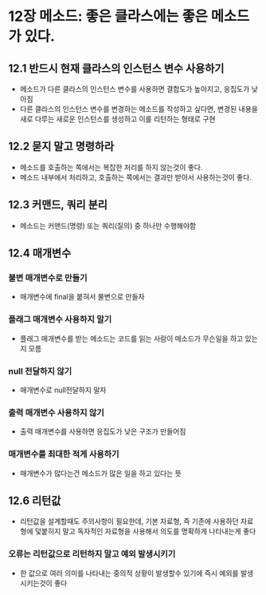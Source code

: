 # 12장 메소드: 좋은 클라스에는 좋은 메소드가 있다.

## 12.1 반드시 현재 클라스의 인스턴스 변수 사용하기
- 메소드가 다른 클라스의 인스턴스 변수를 사용하면 결합도가 높아지고, 응집도가 낮아짐
- 다른 클라스의 인스턴스 변수를 변경하는 메소드를 작성하고 싶다면, 변경된 내용을 새로 다루는 새로운 인스턴스를 생성하고 이를 리턴하는 형태로 구현

## 12.2 묻지 말고 명령하라
- 메소드를 호출하는 쪽에서는 복잡한 처리를 하지 않는것이 좋다.
- 메소드 내부에서 처리하고, 호출하는 쪽에서는 결과만 받아서 사용하는것이 좋다.

## 12.3 커맨드, 쿼리 분리
- 메소드는 커맨드(명령) 또는 쿼리(질의) 중 하나만 수행해야함

## 12.4 매개변수
### 불변 매개변수로 만들기
- 매개변수에 final을 붙혀서 불변으로 만들자
### 플래그 매개변수 사용하지 말기
- 플래그 매개변수를 받는 메소드는 코드를 읽는 사람이 메소드가 무슨일을 하고 있는지 모름
### null 전달하지 않기
- 매개변수로 null전달하지 말자
### 출력 매개변수 사용하지 않기
- 출력 매개변수를 사용하면 응집도가 낮은 구조가 만들어짐
### 매개변수를 최대한 적게 사용하기
- 매개변수가 많다는건 메소드가 많은 일을 하고 있다는 뜻

## 12.6 리턴값
- 리턴값을 설계할때도 주의사항이 필요한데, 기본 자료형, 즉 기존에 사용하던 자료형에 덫붙히지 말고 독자적인 자료형을 사용해서 의도를 명확하게 나타내는게 좋다
### 오류는 리턴값으로 리턴하지 말고 예외 발생시키기
- 한 값으로 여러 의미를 나타내는 중의적 상황이 발생할수 있기에 즉시 예외를 발생시키는것이 좋다

